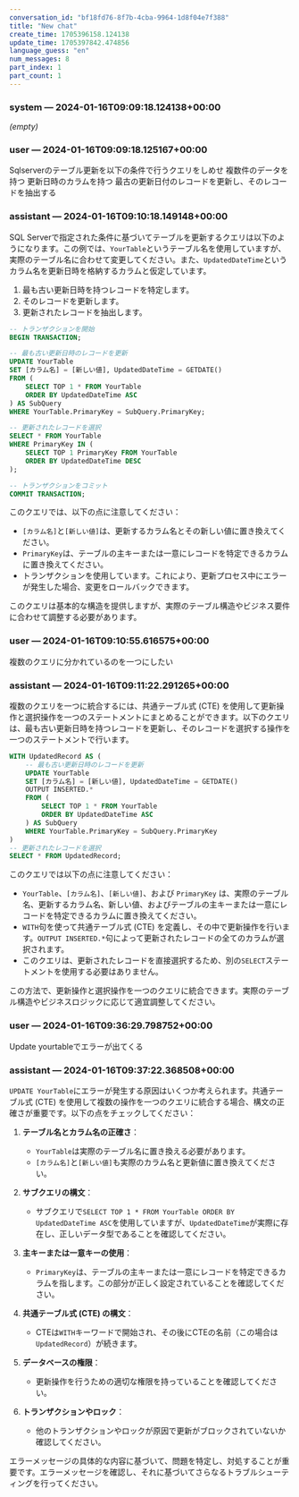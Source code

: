 ```yaml
---
conversation_id: "bf18fd76-8f7b-4cba-9964-1d8f04e7f388"
title: "New chat"
create_time: 1705396158.124138
update_time: 1705397842.474856
language_guess: "en"
num_messages: 8
part_index: 1
part_count: 1
---
```


### system — 2024-01-16T09:09:18.124138+00:00

_(empty)_

### user — 2024-01-16T09:09:18.125167+00:00

Sqlserverのテーブル更新を以下の条件で行うクエリをしめせ
複数件のデータを持つ
更新日時のカラムを持つ
最古の更新日付のレコードを更新し、そのレコードを抽出する

### assistant — 2024-01-16T09:10:18.149148+00:00

SQL Serverで指定された条件に基づいてテーブルを更新するクエリは以下のようになります。この例では、`YourTable`というテーブル名を使用していますが、実際のテーブル名に合わせて変更してください。また、`UpdatedDateTime`というカラム名を更新日時を格納するカラムと仮定しています。

1. 最も古い更新日時を持つレコードを特定します。
2. そのレコードを更新します。
3. 更新されたレコードを抽出します。

```sql
-- トランザクションを開始
BEGIN TRANSACTION;

-- 最も古い更新日時のレコードを更新
UPDATE YourTable
SET [カラム名] = [新しい値], UpdatedDateTime = GETDATE()
FROM (
    SELECT TOP 1 * FROM YourTable
    ORDER BY UpdatedDateTime ASC
) AS SubQuery
WHERE YourTable.PrimaryKey = SubQuery.PrimaryKey;

-- 更新されたレコードを選択
SELECT * FROM YourTable
WHERE PrimaryKey IN (
    SELECT TOP 1 PrimaryKey FROM YourTable
    ORDER BY UpdatedDateTime DESC
);

-- トランザクションをコミット
COMMIT TRANSACTION;
```

このクエリでは、以下の点に注意してください：
- `[カラム名]`と`[新しい値]`は、更新するカラム名とその新しい値に置き換えてください。
- `PrimaryKey`は、テーブルの主キーまたは一意にレコードを特定できるカラムに置き換えてください。
- トランザクションを使用しています。これにより、更新プロセス中にエラーが発生した場合、変更をロールバックできます。

このクエリは基本的な構造を提供しますが、実際のテーブル構造やビジネス要件に合わせて調整する必要があります。

### user — 2024-01-16T09:10:55.616575+00:00

複数のクエリに分かれているのを一つにしたい

### assistant — 2024-01-16T09:11:22.291265+00:00

複数のクエリを一つに統合するには、共通テーブル式 (CTE) を使用して更新操作と選択操作を一つのステートメントにまとめることができます。以下のクエリは、最も古い更新日時を持つレコードを更新し、そのレコードを選択する操作を一つのステートメントで行います。

```sql
WITH UpdatedRecord AS (
    -- 最も古い更新日時のレコードを更新
    UPDATE YourTable
    SET [カラム名] = [新しい値], UpdatedDateTime = GETDATE()
    OUTPUT INSERTED.*
    FROM (
        SELECT TOP 1 * FROM YourTable
        ORDER BY UpdatedDateTime ASC
    ) AS SubQuery
    WHERE YourTable.PrimaryKey = SubQuery.PrimaryKey
)
-- 更新されたレコードを選択
SELECT * FROM UpdatedRecord;
```

このクエリでは以下の点に注意してください：

- `YourTable`、`[カラム名]`、`[新しい値]`、および `PrimaryKey` は、実際のテーブル名、更新するカラム名、新しい値、およびテーブルの主キーまたは一意にレコードを特定できるカラムに置き換えてください。
- `WITH`句を使って共通テーブル式 (CTE) を定義し、その中で更新操作を行います。`OUTPUT INSERTED.*`句によって更新されたレコードの全てのカラムが選択されます。
- このクエリは、更新されたレコードを直接選択するため、別の`SELECT`ステートメントを使用する必要はありません。

この方法で、更新操作と選択操作を一つのクエリに統合できます。実際のテーブル構造やビジネスロジックに応じて適宜調整してください。

### user — 2024-01-16T09:36:29.798752+00:00

Update yourtableでエラーが出てくる

### assistant — 2024-01-16T09:37:22.368508+00:00

`UPDATE YourTable`にエラーが発生する原因はいくつか考えられます。共通テーブル式 (CTE) を使用して複数の操作を一つのクエリに統合する場合、構文の正確さが重要です。以下の点をチェックしてください：

1. **テーブル名とカラム名の正確さ**：
   - `YourTable`は実際のテーブル名に置き換える必要があります。
   - `[カラム名]`と`[新しい値]`も実際のカラム名と更新値に置き換えてください。

2. **サブクエリの構文**：
   - サブクエリで`SELECT TOP 1 * FROM YourTable ORDER BY UpdatedDateTime ASC`を使用していますが、`UpdatedDateTime`が実際に存在し、正しいデータ型であることを確認してください。

3. **主キーまたは一意キーの使用**：
   - `PrimaryKey`は、テーブルの主キーまたは一意にレコードを特定できるカラムを指します。この部分が正しく設定されていることを確認してください。

4. **共通テーブル式 (CTE) の構文**：
   - CTEは`WITH`キーワードで開始され、その後にCTEの名前（この場合は`UpdatedRecord`）が続きます。

5. **データベースの権限**：
   - 更新操作を行うための適切な権限を持っていることを確認してください。

6. **トランザクションやロック**：
   - 他のトランザクションやロックが原因で更新がブロックされていないか確認してください。

エラーメッセージの具体的な内容に基づいて、問題を特定し、対処することが重要です。エラーメッセージを確認し、それに基づいてさらなるトラブルシューティングを行ってください。
